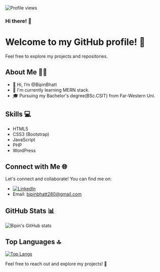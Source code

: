 ![Profile views](https://komarev.com/ghpvc/?username=bipinbhatt08&color=brightgreen)

### Hi there! 👋

<!--
**bipinbhatt08/bipinbhatt08** is a ✨ _special_ ✨ repository because its `README.md` (this file) appears on your GitHub profile.

Here are some ideas to get you started:

- 🔭 I’m currently working on ...
- 🌱 I’m currently learning ...
- 👯 I’m looking to collaborate on ...
- 🤔 I’m looking for help with ...
- 💬 Ask me about ...
- 📫 How to reach me: ...
- 😄 Pronouns: ...
- ⚡ Fun fact: ...
-->

# Welcome to my GitHub profile! 🚀

Feel free to explore my projects and repositories.

## About Me 🙋‍♂️

- 👋 Hi, I’m @BipinBhatt
- 🌱 I'm currently learning MERN stack.
- 🎓 Pursuing my Bachelor's degree(BSc.CSIT) from Far-Western Uni.

## Skills 💻

- HTML5
- CSS3 (Bootstrap)
- JavaScript
- PHP
- WordPress

## Connect with Me 🌐

Let's connect and collaborate! You can find me on:

- [![LinkedIn](https://img.shields.io/badge/LinkedIn-Connect-blue?style=flat-square&logo=linkedin)](https://www.linkedin.com/in/bipin-bhatt-a6a11b233/)
- Email: [bipinbhatt280@gmail.com](mailto:bipinbhatt280@gmail.com)

## GitHub Stats 📊

![Bipin's GitHub stats](https://github-readme-stats.vercel.app/api?username=bipinbhatt08&show_icons=true&hide=prs&theme=radical)

## Top Languages 🔝

[![Top Langs](https://github-readme-stats.vercel.app/api/top-langs/?username=bipinbhatt08&layout=compact&theme=radical)](https://github.com/bipinbhatt08)

Feel free to reach out and explore my projects! 🚀
